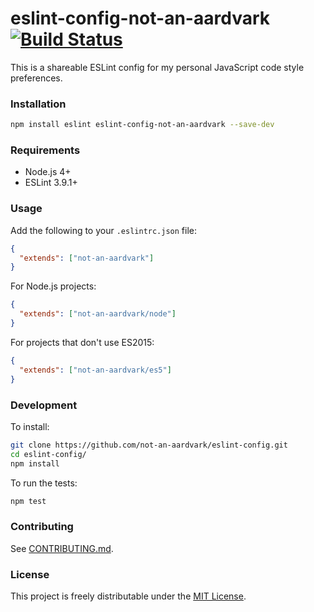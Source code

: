 # eslint-config-not-an-aardvark [![Build Status](https://travis-ci.org/not-an-aardvark/eslint-config.svg?branch=master)](https://travis-ci.org/not-an-aardvark/eslint-config)

This is a shareable ESLint config for my personal JavaScript code style preferences.

### Installation

```bash
npm install eslint eslint-config-not-an-aardvark --save-dev
```

### Requirements

* Node.js 4+
* ESLint 3.9.1+

### Usage

Add the following to your `.eslintrc.json` file:

```json
{
  "extends": ["not-an-aardvark"]
}
```

For Node.js projects:

```json
{
  "extends": ["not-an-aardvark/node"]
}
```

For projects that don't use ES2015:

```json
{
  "extends": ["not-an-aardvark/es5"]
}
```

### Development

To install:

```bash
git clone https://github.com/not-an-aardvark/eslint-config.git
cd eslint-config/
npm install
```

To run the tests:

```bash
npm test
```

### Contributing

See [CONTRIBUTING.md](https://github.com/not-an-aardvark/eslint-config/blob/master/CONTRIBUTING.md).

### License

This project is freely distributable under the [MIT License](https://github.com/not-an-aardvark/eslint-config/blob/master/LICENSE.md).
